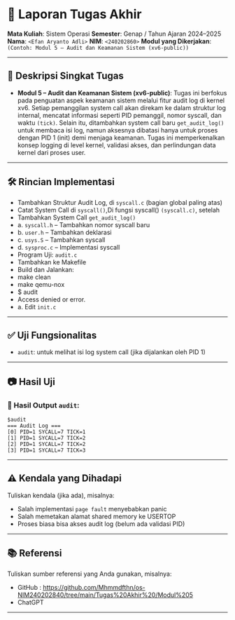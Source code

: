 # 📝 Laporan Tugas Akhir

**Mata Kuliah**: Sistem Operasi
**Semester**: Genap / Tahun Ajaran 2024–2025
**Nama**: `<Efan Aryanto Adli>`
**NIM**: `<240202860>`
**Modul yang Dikerjakan**:
`(Contoh: Modul 5 – Audit dan Keamanan Sistem (xv6-public))`

---

## 📌 Deskripsi Singkat Tugas

* **Modul 5 – Audit dan Keamanan Sistem (xv6-public)**:
Tugas ini berfokus pada penguatan aspek keamanan sistem melalui fitur audit log di kernel xv6. Setiap pemanggilan system call akan direkam ke dalam struktur log internal, mencatat informasi seperti PID pemanggil, nomor syscall, dan waktu `(tick)`. Selain itu, ditambahkan system call baru `get_audit_log()` untuk membaca isi log, namun aksesnya dibatasi hanya untuk proses dengan PID 1 (init) demi menjaga keamanan. Tugas ini memperkenalkan konsep logging di level kernel, validasi akses, dan perlindungan data kernel dari proses user.
---

## 🛠️ Rincian Implementasi

* Tambahkan Struktur Audit Log, di `syscall.c` (bagian global paling atas)
* Catat System Call di `syscall()`,Di fungsi syscall() `(syscall.c)`, setelah
* Tambahkan System Call `get_audit_log()`
* a. `syscall.h` – Tambahkan nomor syscall baru
* b. `user.h` – Tambahkan deklarasi
* c. `usys.S` – Tambahkan syscall
* d. `sysproc.c` – Implementasi syscall
* Program Uji: `audit.c`
* Tambahkan ke Makefile
* Build dan Jalankan:
* make clean
* make qemu-nox
* $ audit
* Access denied or error.
* a. Edit `init.c`
---

## ✅ Uji Fungsionalitas

* `audit`: untuk melihat isi log system call (jika dijalankan oleh PID 1)

---

## 📷 Hasil Uji

### 📍 Hasil Output `audit`:

```
$audit
=== Audit Log ===
[0] PID=1 SYCALL=7 TICK=1
[1] PID=1 SYCALL=7 TICK=2
[2] PID=1 SYCALL=7 TICK=2
[3] PID=1 SYCALL=7 TICK=3
```

---

## ⚠️ Kendala yang Dihadapi

Tuliskan kendala (jika ada), misalnya:

* Salah implementasi `page fault` menyebabkan panic
* Salah memetakan alamat shared memory ke USERTOP
* Proses biasa bisa akses audit log (belum ada validasi PID)

---

## 📚 Referensi

Tuliskan sumber referensi yang Anda gunakan, misalnya:

* GitHub : https://github.com/Mhmmdfthn/os-NIM240202840/tree/main/Tugas%20Akhir%20/Modul%205
* ChatGPT

---
